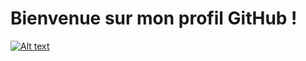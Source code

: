 
# Bienvenue sur mon profil GitHub !

<a href="https://www.youtube.com/watch?v=VIDEO_ID">
    <img src="http://img.youtube.com/vi/VIDEO_ID/0.jpg" alt="Alt text" />
</a>

